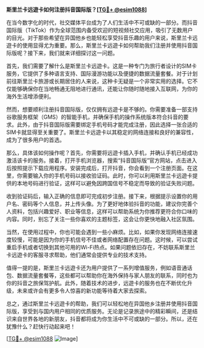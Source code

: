**斯里兰卡远遊卡如何注册抖音国际版？[[TG💪+ @esim1088](https://t.me/s/esim1088)]**

在当今数字化的时代，社交媒体平台成为了人们生活中不可或缺的一部分。而抖音国际版（TikTok）作为全球范围内备受欢迎的短视频社交应用，吸引了无数用户的目光。对于那些希望在异国他乡也能轻松享受抖音乐趣的用户来说，斯里兰卡远遊卡的使用显得尤为重要。那么，斯里兰卡远遊卡如何帮助我们注册并使用抖音国际版呢？接下来，我们就来详细探讨这一问题。

首先，我们需要了解什么是斯里兰卡远遊卡。这是一种专门为旅行者设计的SIM卡服务，它提供了多种语言支持、国际漫游功能以及便捷的数据流量套餐。对于计划前往斯里兰卡旅游或长期居住的人来说，这种卡无疑是一个非常实用的选择。它不仅能够确保你在当地畅通无阻地进行通讯，还能让你随时随地接入互联网，为你的海外生活增添便利。

然而，想要顺利注册抖音国际版，仅仅拥有远遊卡是不够的。你需要准备一部支持谷歌服务框架（GMS）的智能手机，并确保手机的操作系统版本符合抖音的要求。此外，由于抖音国际版需要绑定手机号码才能完成注册，因此选择一张合适的SIM卡就显得至关重要了。斯里兰卡远遊卡以其稳定的网络连接和良好的兼容性，成为了很多用户的首选。

那么，具体该如何操作呢？首先，你需要将远遊卡插入手机，并确认手机已经成功激活该卡的服务。接着，打开手机浏览器，搜索“抖音国际版”官方网站，点击进入后按照提示下载应用程序。安装完成后，打开抖音，你会看到一个注册页面。在这里，你需要输入你的手机号码以接收验证码。此时，你可以利用斯里兰卡远遊卡提供的本地号码进行验证，这样可以避免因跨国信号不稳定而导致的验证失败问题。

收到验证码后，输入正确的信息即可完成初步注册。接下来，根据提示设置你的用户名、密码等个人信息，并上传头像。为了更好地体验抖音的功能，建议你完善个人资料，包括兴趣爱好、职业等信息，这样可以帮助系统为你推荐更符合你口味的内容。同时，别忘了关注一些你喜欢的主题标签，这会让你更快地融入社区氛围。

当然，在使用过程中，你也可能会遇到一些小麻烦。比如，如果你发现网络连接速度较慢，可能是因为你的手机信号不佳或者网络配置存在问题。这时候，可以尝试重启手机或者切换到其他可用的Wi-Fi热点。如果问题依旧存在，不妨联系斯里兰卡远遊卡的客服寻求帮助，他们通常会提供专业的技术支持。

值得一提的是，斯里兰卡远遊卡还为用户提供了一系列增值服务，例如语音通话包、数据流量套餐等，这些都可以帮助你在海外保持与家人朋友的联系，同时也为你的抖音之旅保驾护航。此外，随着技术的进步，远遊卡的服务也在不断优化升级，未来或许会有更多令人惊喜的新功能等待着大家去探索。

总之，通过斯里兰卡远遊卡的帮助，我们可以轻松地在异国他乡注册并使用抖音国际版，享受到与国内用户相同的优质服务。无论是记录旅途中的精彩瞬间，还是结识来自世界各地的新朋友，抖音都将成为你生活中不可或缺的一部分。所以，还在犹豫什么？赶快行动起来吧！

[[TG💪+ @esim1088](https://t.me/s/esim1088) ![Image](https://i.postimg.cc/4NQfJmqS/Snipaste-2025-05-13-00-14-12.png)]
